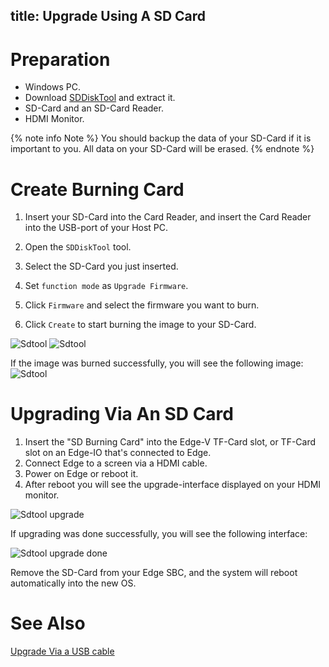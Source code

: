 title: Upgrade Using A SD Card
---

# Preparation

* Windows PC.
* Download [SDDiskTool](https://dl.khadas.com/Tools/SDDiskTool_en_v1.53.zip) and extract it.
* SD-Card and an SD-Card Reader.
* HDMI Monitor.

{% note info Note %}
You should backup the data of your SD-Card if it is important to you. All data on your SD-Card will be erased.
{% endnote %}

# Create Burning Card

1. Insert your SD-Card into the Card Reader, and insert the Card Reader into the USB-port of your Host PC.

2. Open the `SDDiskTool` tool.

3. Select the SD-Card you just inserted.

4. Set `function mode` as `Upgrade Firmware`.

5. Click `Firmware` and select the firmware you want to burn.

6. Click `Create` to start burning the image to your SD-Card.

![Sdtool](/images/edge/Sdtool_en_1.png)
![Sdtool](/images/edge/Sdtool_en_2.png)

If the image was burned successfully, you will see the following image:
![Sdtool](/images/edge/Sdtool_en_3.png)

# Upgrading Via An SD Card

1. Insert the "SD Burning Card" into the Edge-V TF-Card slot, or TF-Card slot on an Edge-IO that's connected to Edge.
2. Connect Edge to a screen via a HDMI cable.
3. Power on Edge or reboot it.
4. After reboot you will see the upgrade-interface displayed on your HDMI monitor.

![Sdtool upgrade](/images/edge/Sd_upgrade.JPG)

If upgrading was done successfully, you will see the following interface:

![Sdtool upgrade done](/images/edge/Sd_upgrade_done.JPG)

Remove the SD-Card from your Edge SBC, and the system will reboot automatically into the new OS.

# See Also
[Upgrade Via a USB cable](/edge/UpgradeViaUSBCable.html)
